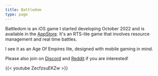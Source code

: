 ```yaml
---
title: Battledom
type: page
---
```


Battledom is an iOS game I started developing October 2022 and is available in the [AppStore](https://apps.apple.com/us/app/battledom/id6471842648). It's an RTS-lite game that involves resource management and real time battles. 

I see it as an Age Of Empires lite, designed with mobile gaming in mind.

Please also join on [Discord](https://discord.gg/3SDfGy7zSR) and [Reddit](https://www.reddit.com/r/battledom/) if you are interested!

{{< youtube ZecfzsuEKZw >}}